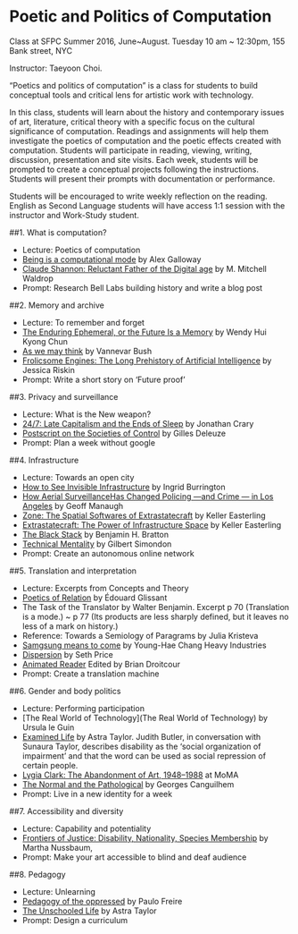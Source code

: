 # Poetic and Politics of Computation

Class at SFPC Summer 2016, June~August.
Tuesday 10 am ~ 12:30pm, 155 Bank street, NYC

Instructor: Taeyoon Choi.

“Poetics and politics of computation” is a class for students to build conceptual tools and critical lens for artistic work with technology.  

In this class, students will learn about the history and contemporary issues of art, literature, critical theory with a specific focus on the cultural significance of computation. Readings and assignments will help them investigate the poetics of computation and the poetic effects created with computation.  Students will participate in reading, viewing, writing, discussion, presentation and site visits. Each week, students will be prompted to create a conceptual projects following the instructions. Students will present their prompts with documentation or performance.

Students will be encouraged to write weekly reflection on the reading. English as Second Language students will have access 1:1 session with the instructor and Work-Study student.

##1. What is computation?

- Lecture: Poetics of computation   
- [Being is a computational mode](http://cultureandcommunication.org/galloway/being-is-a-computational-mode#more-771) by Alex Galloway
- [Claude Shannon: Reluctant Father of the Digital age](https://www.technologyreview.com/s/401112/claude-shannon-reluctant-father-of-the-digital-age/) by M. Mitchell Waldrop
- Prompt: Research Bell Labs building history and write a blog post


##2. Memory and archive

- Lecture: To remember and forget  
- [The Enduring Ephemeral, or the Future Is a
Memory](https://aestech.wikischolars.columbia.edu/file/view/Hui+Kyong+Chun--the_enduring_ephemeral_or.pdf) by Wendy Hui Kyong Chun
- [As we may think](http://www.theatlantic.com/magazine/archive/1945/07/as-we-may-think/303881/) by Vannevar Bush  
- [Frolicsome Engines: The Long Prehistory of Artificial Intelligence](http://publicdomainreview.org/2016/05/04/frolicsome-engines-the-long-prehistory-of-artificial-intelligence/) by Jessica Riskin
- Prompt: Write a short story on ‘Future proof’ 

##3. Privacy and surveillance

- Lecture: What is the New weapon?
- [24/7: Late Capitalism and the Ends of Sleep](https://www.versobooks.com/books/1570-24-7) by Jonathan Crary
- [Postscript on the Societies of Control](https://cidadeinseguranca.files.wordpress.com/2012/02/deleuze_control.pdf) by Gilles Deleuze
- Prompt: Plan a week without google


##4. Infrastructure

- Lecture: Towards an open city
- [How to See Invisible Infrastructure](http://www.theatlantic.com/technology/archive/2015/08/how-to-see-invisible-infrastructure/401204/) by Ingrid Burrington 
- [How Aerial SurveillanceHas Changed Policing —and Crime — in Los Angeles](http://www.nytimes.com/2016/03/27/magazine/panopticops.html?_r=1) by Geoff Manaugh  
- [Zone: The Spatial Softwares of Extrastatecraft](https://placesjournal.org/article/zone-the-spatial-softwares-of-extrastatecraft/) by Keller Easterling
- [Extrastatecraft: The Power of Infrastructure Space](https://www.versobooks.com/books/1753-extrastatecraft) by Keller Easterling
- [The Black Stack](http://www.e-flux.com/journal/the-black-stack/) by
Benjamin H. Bratton  
- [Technical Mentality](http://www.parrhesiajournal.org/parrhesia07/parrhesia07_simondon2.pdf) by Gilbert Simondon 
- Prompt: Create an autonomous online network

##5. Translation and interpretation

- Lecture: Excerpts from Concepts and Theory
- [Poetics of Relation](https://www.press.umich.edu/10262/poetics_of_relation) by Édouard Glissant
- The Task of the Translator by Walter Benjamin. Excerpt p 70 (Translation is a mode.) ~ p 77 (Its products are less sharply defined, but it leaves no less of a mark on history.)  
- Reference: Towards a Semiology of Paragrams by Julia Kristeva
- [Samgsung means to come](http://www.yhchang.com/SAMSUNG_MEANS_TO_COME.html) by Young-Hae Chang Heavy Industries  
- [Dispersion](http://www.distributedhistory.com/Dispersion2016.pdf) by Seth Price
- [Animated Reader](https://www.dropbox.com/s/gsyp57kari2k4vy/poetry%20anthology_AnimatedReader.pdf?dl=0) Edited by Brian Droitcour 
- Prompt: Create a translation machine  

##6. Gender and body politics

- Lecture: Performing participation
- [The Real World of Technology](The Real World of Technology) by Ursula le Guin
- [Examined Life](https://www.youtube.com/watch?v=k0HZaPkF6qE) by Astra Taylor. Judith Butler, in conversation with Sunaura Taylor, describes disability as the ‘social organization of impairment’ and that the word can be used as social repression of certain people.
- [Lygia Clark: The Abandonment of Art, 1948–1988](http://www.moma.org/lygiaclark) at MoMA
- [The Normal and the Pathological](https://monoskop.org/images/b/b6/Canguilhem_Georges_The_Normal_and_the_Pathologic_1991.pdf) by Georges Canguilhem
- Prompt: Live in a new identity for a week  

##7. Accessibility and diversity

- Lecture: Capability and potentiality
- [Frontiers of Justice: Disability, Nationality, Species Membership](http://www.hup.harvard.edu/catalog.php?isbn=9780674024106) by Martha Nussbaum,  
- Prompt: Make your art accessible to blind and deaf audience  

##8. Pedagogy

- Lecture: Unlearning
- [Pedagogy of the oppressed](https://en.wikipedia.org/wiki/Pedagogy_of_the_Oppressed) by Paulo Freire
- [The Unschooled Life](https://www.popularresistance.org/the-unschooled-life-astra-taylor-story/) by Astra Taylor
- Prompt: Design a curriculum
